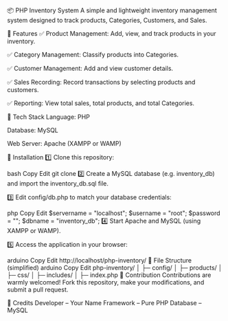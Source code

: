 📦 PHP Inventory System
A simple and lightweight inventory management system designed to track products, Categories, Customers, and Sales.

🔹 Features
✅ Product Management:
Add, view, and track products in your inventory.

✅ Category Management:
Classify products into Categories.

✅ Customer Management:
Add and view customer details.

✅ Sales Recording:
Record transactions by selecting products and customers.

✅ Reporting:
View total sales, total products, and total Categories.

🔹 Tech Stack
Language: PHP

Database: MySQL

Web Server: Apache (XAMPP or WAMP)

🔹 Installation
1️⃣ Clone this repository:

bash
Copy
Edit
git clone <your-repo-url>
2️⃣ Create a MySQL database (e.g. inventory_db) and import the inventory_db.sql file.

3️⃣ Edit config/db.php to match your database credentials:

php
Copy
Edit
$servername = "localhost";
$username = "root";
$password = "";
$dbname = "inventory_db";
4️⃣ Start Apache and MySQL (using XAMPP or WAMP).

5️⃣ Access the application in your browser:

arduino
Copy
Edit
http://localhost/php-inventory/
🔹 File Structure (simplified)
arduino
Copy
Edit
php-inventory/
│ ├─ config/
│ ├─ products/
│ ├─ css/
│ ├─ includes/
│ ├─ index.php
🔹 Contribution
Contributions are warmly welcomed!
Fork this repository, make your modifications, and submit a pull request.

🔹 Credits
Developer – Your Name
Framework – Pure PHP
Database – MySQL
